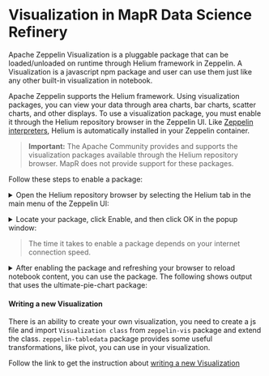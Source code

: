 # Visualization in MapR Data Science Refinery

Apache Zeppelin Visualization is a pluggable package that can be loaded/unloaded on runtime through Helium framework in Zeppelin. A Visualization is a javascript npm package and user can use them just like any other built-in visualization in notebook.

Apache Zeppelin supports the Helium framework. Using visualization packages, you can view your data through area charts, bar charts, scatter charts, and other displays. To use a visualization package, you must enable it through the Helium repository browser in the Zeppelin UI. 
Like [Zeppelin interpreters](interpreters.md), Helium is automatically installed in your Zeppelin container.

> **Important:** The Apache Community provides and supports the visualization packages available through the Helium repository browser. MapR does not provide support for these packages.

Follow these steps to enable a package:

<details> 
  <summary>Open the Helium repository browser by selecting the Helium tab in the main menu of the Zeppelin UI:</summary>

![Zeppelin vizualisation](images/zeppelin-visualization-1.png)

</details>

[]()

<details> 
  <summary>Locate your package, click Enable, and then click OK in the popup window:</summary>

![Zeppelin vizualisation](images/zeppelin-visualization-2.png)

</details>

[]()

>The time it takes to enable a package depends on your internet connection speed.

<details> 
  <summary>After enabling the package and refreshing your browser to reload notebook content, you can use the package. The following shows output that uses the ultimate-pie-chart package:</summary>

![Zeppelin vizualisation](images/zeppelin-visualization-3.png)

</details>


#### Writing a new Visualization

There is an ability to create your own visualization, you need to create a js file and import `Visualization class` from `zeppelin-vis` package and extend the class. `zeppelin-tabledata` package provides some useful transformations, like pivot, you can use in your visualization.

Follow the link to get the instruction about [writing a new Visualization](https://zeppelin.apache.org/docs/0.8.0/development/helium/writing_visualization_basic.html#see-more)